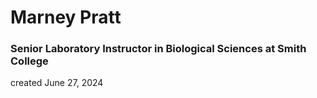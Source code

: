 # Marney Pratt
### Senior Laboratory Instructor in Biological Sciences at Smith College
created June 27, 2024




